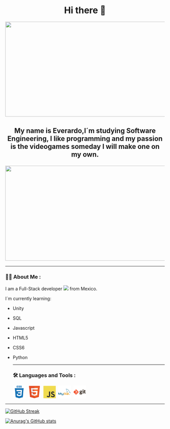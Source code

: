 ### <h1 align="center">Hi there 👋</h1>

<div id="header" align="center">
  <img src="https://thumbs.gfycat.com/LonelyIcyCusimanse-max-1mb.gif" width="600" height="300"/>
</div>

<h2 align="center">My name is Everardo,I´m studying Software Engineering, I like programming and my passion is the videogames someday I will make one on my own.

 


### 
<div align="center">
  <img src="https://media.tenor.com/ded_wRra_HcAAAAi/penguin-dancing.gif" width="600" height="300"/>
</div>

---

### :woman_technologist: About Me :
  
 I am a Full-Stack developer <img src="https://media.giphy.com/media/WUlplcMpOCEmTGBtBW/giphy.gif" width="30"> from Mexico.
  
  I´m currently learning:
- Unity
- SQL
- Javascript
- HTML5
- CSS6
- Python
  
  ---
  
  ### :hammer_and_wrench: Languages and Tools :
  <div>
  <img src="https://github.com/devicons/devicon/blob/master/icons/css3/css3-plain-wordmark.svg"  title="CSS3" alt="CSS" width="40" height="40"/>&nbsp;
  <img src="https://github.com/devicons/devicon/blob/master/icons/html5/html5-original.svg" title="HTML5" alt="HTML" width="40" height="40"/>&nbsp;
  <img src="https://github.com/devicons/devicon/blob/master/icons/javascript/javascript-original.svg" title="JavaScript" alt="JavaScript" width="40" height="40"/>&nbsp;
  <img src="https://github.com/devicons/devicon/blob/master/icons/mysql/mysql-original-wordmark.svg" title="MySQL"  alt="MySQL" width="40" height="40"/>&nbsp;
  <img src="https://github.com/devicons/devicon/blob/master/icons/git/git-original-wordmark.svg" title="Git" **alt="Git" width="40" height="40"/> 
</div>
  
  ---
  [![GitHub Streak](https://streak-stats.demolab.com?user=EverardoMontes&theme=dark)](https://git.io/streak-stats)
  
  [![Anurag's GitHub stats](https://github-readme-stats.vercel.app/api?username=EverardoMontes&theme=dark)](https://github.com/anuraghazra/github-readme-stats)
